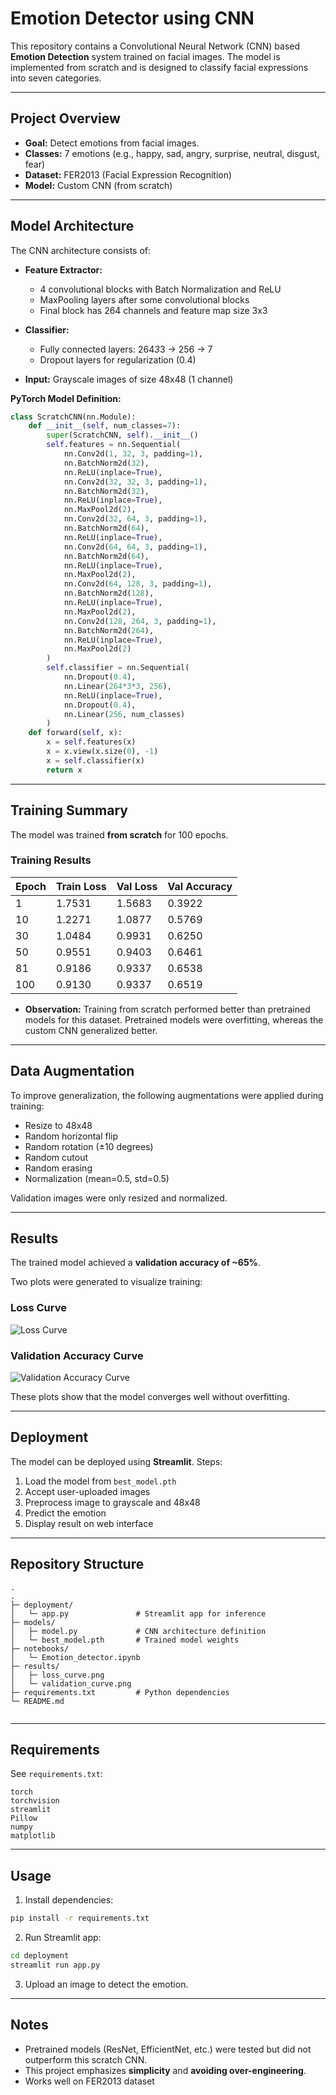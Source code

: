 # Emotion Detector using CNN

This repository contains a Convolutional Neural Network (CNN) based **Emotion Detection** system trained on facial images. The model is implemented from scratch and is designed to classify facial expressions into seven categories.

---

## Project Overview

* **Goal:** Detect emotions from facial images.
* **Classes:** 7 emotions (e.g., happy, sad, angry, surprise, neutral, disgust, fear)
* **Dataset:** FER2013 (Facial Expression Recognition)
* **Model:** Custom CNN (from scratch)

---

## Model Architecture

The CNN architecture consists of:

* **Feature Extractor:**

  * 4 convolutional blocks with Batch Normalization and ReLU
  * MaxPooling layers after some convolutional blocks
  * Final block has 264 channels and feature map size 3x3

* **Classifier:**

  * Fully connected layers: 264*3*3 → 256 → 7
  * Dropout layers for regularization (0.4)

* **Input:** Grayscale images of size 48x48 (1 channel)

**PyTorch Model Definition:**

```python
class ScratchCNN(nn.Module):
    def __init__(self, num_classes=7):
        super(ScratchCNN, self).__init__()
        self.features = nn.Sequential(
            nn.Conv2d(1, 32, 3, padding=1),
            nn.BatchNorm2d(32),
            nn.ReLU(inplace=True),
            nn.Conv2d(32, 32, 3, padding=1),
            nn.BatchNorm2d(32),
            nn.ReLU(inplace=True),
            nn.MaxPool2d(2),
            nn.Conv2d(32, 64, 3, padding=1),
            nn.BatchNorm2d(64),
            nn.ReLU(inplace=True),
            nn.Conv2d(64, 64, 3, padding=1),
            nn.BatchNorm2d(64),
            nn.ReLU(inplace=True),
            nn.MaxPool2d(2),
            nn.Conv2d(64, 128, 3, padding=1),
            nn.BatchNorm2d(128),
            nn.ReLU(inplace=True),
            nn.MaxPool2d(2),
            nn.Conv2d(128, 264, 3, padding=1),
            nn.BatchNorm2d(264),
            nn.ReLU(inplace=True),
            nn.MaxPool2d(2)
        )
        self.classifier = nn.Sequential(
            nn.Dropout(0.4),
            nn.Linear(264*3*3, 256),
            nn.ReLU(inplace=True),
            nn.Dropout(0.4),
            nn.Linear(256, num_classes)
        )
    def forward(self, x):
        x = self.features(x)
        x = x.view(x.size(0), -1)
        x = self.classifier(x)
        return x
```

---

## Training Summary

The model was trained **from scratch** for 100 epochs.

### Training Results

| Epoch | Train Loss | Val Loss | Val Accuracy |
| ----- | ---------- | -------- | ------------ |
| 1     | 1.7531     | 1.5683   | 0.3922       |
| 10    | 1.2271     | 1.0877   | 0.5769       |
| 30    | 1.0484     | 0.9931   | 0.6250       |
| 50    | 0.9551     | 0.9403   | 0.6461       |
| 81    | 0.9186     | 0.9337   | 0.6538       |
| 100   | 0.9130     | 0.9337   | 0.6519       |

* **Observation:** Training from scratch performed better than pretrained models for this dataset. Pretrained models were overfitting, whereas the custom CNN generalized better.

---

## Data Augmentation

To improve generalization, the following augmentations were applied during training:

* Resize to 48x48
* Random horizontal flip
* Random rotation (±10 degrees)
* Random cutout
* Random erasing
* Normalization (mean=0.5, std=0.5)

Validation images were only resized and normalized.

---

## Results

The trained model achieved a **validation accuracy of \~65%**.

Two plots were generated to visualize training:

### Loss Curve
![Loss Curve](results/loss_curve.png)

### Validation Accuracy Curve
![Validation Accuracy Curve](results/validation_curve.png)

These plots show that the model converges well without overfitting.

---

## Deployment

The model can be deployed using **Streamlit**.
Steps:

1. Load the model from `best_model.pth`
2. Accept user-uploaded images
3. Preprocess image to grayscale and 48x48
4. Predict the emotion
5. Display result on web interface

---

## Repository Structure

```
.
.
├─ deployment/
│   └─ app.py               # Streamlit app for inference
├─ models/
│   ├─ model.py             # CNN architecture definition
│   └─ best_model.pth       # Trained model weights
├─ notebooks/
│   └─ Emotion_detector.ipynb
├─ results/
│   ├─ loss_curve.png
│   └─ validation_curve.png
├─ requirements.txt         # Python dependencies
└─ README.md


```

---

## Requirements

See `requirements.txt`:

```
torch
torchvision
streamlit
Pillow
numpy
matplotlib
```

---

## Usage

1. Install dependencies:

```bash
pip install -r requirements.txt
```

2. Run Streamlit app:

```bash
cd deployment
streamlit run app.py
```

3. Upload an image to detect the emotion.

---

## Notes

* Pretrained models (ResNet, EfficientNet, etc.) were tested but did not outperform this scratch CNN.
* This project emphasizes **simplicity** and **avoiding over-engineering**.
* Works well on FER2013 dataset 
